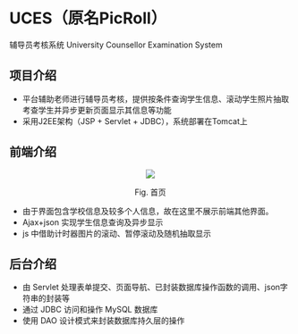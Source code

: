 # UCES（原名PicRoll）
辅导员考核系统 University Counsellor Examination System

## 项目介绍

- 平台辅助老师进行辅导员考核，提供按条件查询学生信息、滚动学生照片抽取考查学生并异步更新页面显示其信息等功能
- 采用J2EE架构（JSP + Servlet + JDBC），系统部署在Tomcat上

## 前端介绍

<p align="center">
<img src="http://i.imgur.com/TZgqSi0.png"/>
<div align="center">
Fig. 首页
</div>
</p>

 - 由于界面包含学校信息及较多个人信息，故在这里不展示前端其他界面。
 - Ajax+json 实现学生信息查询及异步显示
 - js 中借助计时器图片的滚动、暂停滚动及随机抽取显示

## 后台介绍

- 由 Servlet 处理表单提交、页面导航、已封装数据库操作函数的调用、json字符串的封装等
- 通过 JDBC 访问和操作 MySQL 数据库
- 使用 DAO 设计模式来封装数据库持久层的操作